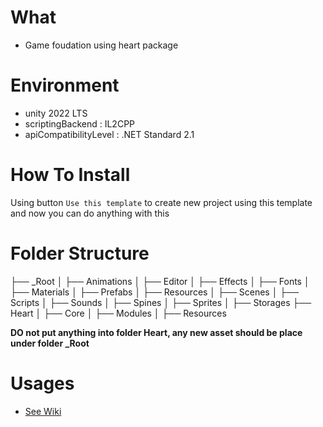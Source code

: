 # What

- Game foudation using heart package

# Environment

- unity 2022 LTS
- scriptingBackend : IL2CPP
- apiCompatibilityLevel : .NET Standard 2.1


# How To Install

Using button `Use this template` to create new project using this template and now you can do anything with this

# Folder Structure

├── _Root
│   ├── Animations
│   ├── Editor
│   ├── Effects
│   ├── Fonts
│   ├── Materials
│   ├── Prefabs
│   ├── Resources
│   ├── Scenes
│   ├── Scripts
│   ├── Sounds
│   ├── Spines
│   ├── Sprites
│   ├── Storages
├── Heart
│   ├── Core
│   ├── Modules
│   ├── Resources



**DO not put anything into folder Heart, any new asset should be place under folder _Root**


# Usages

- [See Wiki](https://github.com/pancake-llc/foundation/wiki)

